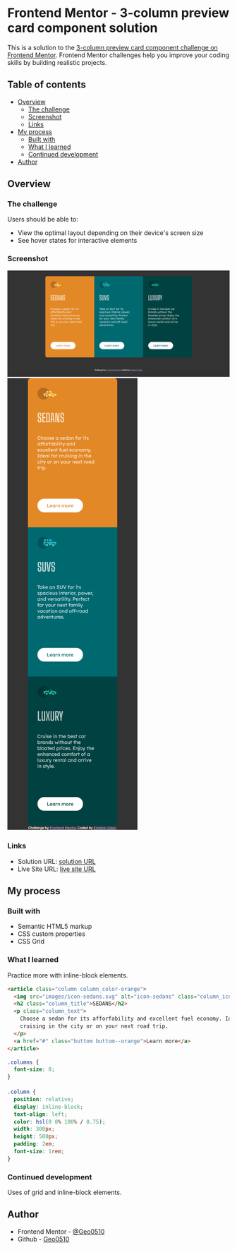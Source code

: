 # Frontend Mentor - 3-column preview card component solution

This is a solution to the [3-column preview card component challenge on Frontend Mentor](https://www.frontendmentor.io/challenges/3column-preview-card-component-pH92eAR2-). Frontend Mentor challenges help you improve your coding skills by building realistic projects.

## Table of contents

- [Overview](#overview)
  - [The challenge](#the-challenge)
  - [Screenshot](#screenshot)
  - [Links](#links)
- [My process](#my-process)
  - [Built with](#built-with)
  - [What I learned](#what-i-learned)
  - [Continued development](#continued-development)
- [Author](#author)

## Overview

### The challenge

Users should be able to:

- View the optimal layout depending on their device's screen size
- See hover states for interactive elements

### Screenshot

![](./images/Frontend-Mentor-3-column-preview-card-component.png)
![](./images/Frontend-Mentor-3-column-preview-card-component_mobile.png)

### Links

- Solution URL: [solution URL](https://github.com/Geo0510/3-column-preview-card)
- Live Site URL: [live site URL](https://geo0510.github.io/3-column-preview-card/)

## My process

### Built with

- Semantic HTML5 markup
- CSS custom properties
- CSS Grid

### What I learned

Practice more with inline-block elements.


```html
<article class="column column_color-orange">
  <img src="images/icon-sedans.svg" alt="icon-sedans" class="column_icon" />
  <h2 class="column_title">SEDANS</h2>
  <p class="column_text">
    Choose a sedan for its afforfability and excellent fuel economy. Ideal fot
    cruising in the city or on your next road trip.
  </p>
  <a href="#" class="buttom buttom--orange">Learn more</a>
</article>
```

```css
.columns {
  font-size: 0;
}

.column {
  position: relative;
  display: inline-block;
  text-align: left;
  color: hsl(0 0% 100% / 0.75);
  width: 300px;
  height: 500px;
  padding: 2em;
  font-size: 1rem;
}
```

### Continued development

Uses of grid and inline-block elements.

## Author

- Frontend Mentor - [@Geo0510](https://www.frontendmentor.io/profile/Geo0510)
- Github - [Geo0510](https://github.com/Geo0510)
